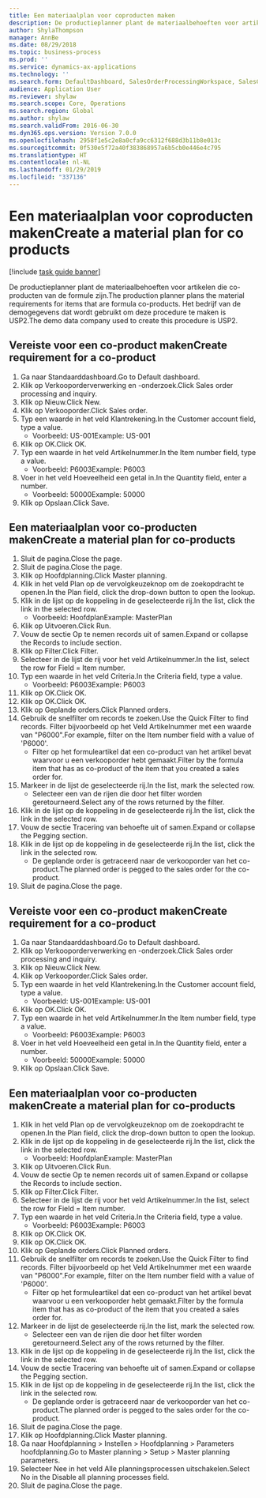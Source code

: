 ```yaml
---
title: Een materiaalplan voor coproducten maken
description: De productieplanner plant de materiaalbehoeften voor artikelen die co-producten van de formule zijn.
author: ShylaThompson
manager: AnnBe
ms.date: 08/29/2018
ms.topic: business-process
ms.prod: ''
ms.service: dynamics-ax-applications
ms.technology: ''
ms.search.form: DefaultDashboard, SalesOrderProcessingWorkspace, SalesCreateOrder, SalesTable, ReqCreatePlanWorkspace, ReqTransPlanCard, SysQueryForm, ReqTransPo
audience: Application User
ms.reviewer: shylaw
ms.search.scope: Core, Operations
ms.search.region: Global
ms.author: shylaw
ms.search.validFrom: 2016-06-30
ms.dyn365.ops.version: Version 7.0.0
ms.openlocfilehash: 2958f1e5c2e8a0cfa9cc6312f688d3b11b8e013c
ms.sourcegitcommit: 0f530e5f72a40f383868957a6b5cb0e446e4c795
ms.translationtype: HT
ms.contentlocale: nl-NL
ms.lasthandoff: 01/29/2019
ms.locfileid: "337136"
---
```

# <a name="create-a-material-plan-for-co-products"></a><span data-ttu-id="e60a6-103">Een materiaalplan voor coproducten maken</span><span class="sxs-lookup"><span data-stu-id="e60a6-103">Create a material plan for co products</span></span>

[!include [task guide banner](../../includes/task-guide-banner.md)]

<span data-ttu-id="e60a6-104">De productieplanner plant de materiaalbehoeften voor artikelen die co-producten van de formule zijn.</span><span class="sxs-lookup"><span data-stu-id="e60a6-104">The production planner plans the material requirements for items that are formula co-products.</span></span> <span data-ttu-id="e60a6-105">Het bedrijf van de demogegevens dat wordt gebruikt om deze procedure te maken is USP2.</span><span class="sxs-lookup"><span data-stu-id="e60a6-105">The demo data company used to create this procedure is USP2.</span></span>


## <a name="create-requirement-for-a-co-product"></a><span data-ttu-id="e60a6-106">Vereiste voor een co-product maken</span><span class="sxs-lookup"><span data-stu-id="e60a6-106">Create requirement for a co-product</span></span>
1. <span data-ttu-id="e60a6-107">Ga naar Standaarddashboard.</span><span class="sxs-lookup"><span data-stu-id="e60a6-107">Go to Default dashboard.</span></span>
2. <span data-ttu-id="e60a6-108">Klik op Verkooporderverwerking en -onderzoek.</span><span class="sxs-lookup"><span data-stu-id="e60a6-108">Click Sales order processing and inquiry.</span></span>
3. <span data-ttu-id="e60a6-109">Klik op Nieuw.</span><span class="sxs-lookup"><span data-stu-id="e60a6-109">Click New.</span></span>
4. <span data-ttu-id="e60a6-110">Klik op Verkooporder.</span><span class="sxs-lookup"><span data-stu-id="e60a6-110">Click Sales order.</span></span>
5. <span data-ttu-id="e60a6-111">Typ een waarde in het veld Klantrekening.</span><span class="sxs-lookup"><span data-stu-id="e60a6-111">In the Customer account field, type a value.</span></span>
    * <span data-ttu-id="e60a6-112">Voorbeeld: US-001</span><span class="sxs-lookup"><span data-stu-id="e60a6-112">Example: US-001</span></span>  
6. <span data-ttu-id="e60a6-113">Klik op OK.</span><span class="sxs-lookup"><span data-stu-id="e60a6-113">Click OK.</span></span>
7. <span data-ttu-id="e60a6-114">Typ een waarde in het veld Artikelnummer.</span><span class="sxs-lookup"><span data-stu-id="e60a6-114">In the Item number field, type a value.</span></span>
    * <span data-ttu-id="e60a6-115">Voorbeeld: P6003</span><span class="sxs-lookup"><span data-stu-id="e60a6-115">Example: P6003</span></span>  
8. <span data-ttu-id="e60a6-116">Voer in het veld Hoeveelheid een getal in.</span><span class="sxs-lookup"><span data-stu-id="e60a6-116">In the Quantity field, enter a number.</span></span>
    * <span data-ttu-id="e60a6-117">Voorbeeld: 50000</span><span class="sxs-lookup"><span data-stu-id="e60a6-117">Example: 50000</span></span>  
9. <span data-ttu-id="e60a6-118">Klik op Opslaan.</span><span class="sxs-lookup"><span data-stu-id="e60a6-118">Click Save.</span></span>

## <a name="create-a-material-plan-for-co-products"></a><span data-ttu-id="e60a6-119">Een materiaalplan voor co-producten maken</span><span class="sxs-lookup"><span data-stu-id="e60a6-119">Create a material plan for co-products</span></span>
1. <span data-ttu-id="e60a6-120">Sluit de pagina.</span><span class="sxs-lookup"><span data-stu-id="e60a6-120">Close the page.</span></span>
2. <span data-ttu-id="e60a6-121">Sluit de pagina.</span><span class="sxs-lookup"><span data-stu-id="e60a6-121">Close the page.</span></span>
3. <span data-ttu-id="e60a6-122">Klik op Hoofdplanning.</span><span class="sxs-lookup"><span data-stu-id="e60a6-122">Click Master planning.</span></span>
4. <span data-ttu-id="e60a6-123">Klik in het veld Plan op de vervolgkeuzeknop om de zoekopdracht te openen.</span><span class="sxs-lookup"><span data-stu-id="e60a6-123">In the Plan field, click the drop-down button to open the lookup.</span></span>
5. <span data-ttu-id="e60a6-124">Klik in de lijst op de koppeling in de geselecteerde rij.</span><span class="sxs-lookup"><span data-stu-id="e60a6-124">In the list, click the link in the selected row.</span></span>
    * <span data-ttu-id="e60a6-125">Voorbeeld: Hoofdplan</span><span class="sxs-lookup"><span data-stu-id="e60a6-125">Example: MasterPlan</span></span>  
6. <span data-ttu-id="e60a6-126">Klik op Uitvoeren.</span><span class="sxs-lookup"><span data-stu-id="e60a6-126">Click Run.</span></span>
7. <span data-ttu-id="e60a6-127">Vouw de sectie Op te nemen records uit of samen.</span><span class="sxs-lookup"><span data-stu-id="e60a6-127">Expand or collapse the Records to include section.</span></span>
8. <span data-ttu-id="e60a6-128">Klik op Filter.</span><span class="sxs-lookup"><span data-stu-id="e60a6-128">Click Filter.</span></span>
9. <span data-ttu-id="e60a6-129">Selecteer in de lijst de rij voor het veld Artikelnummer.</span><span class="sxs-lookup"><span data-stu-id="e60a6-129">In the list, select the row for Field = Item number.</span></span>
10. <span data-ttu-id="e60a6-130">Typ een waarde in het veld Criteria.</span><span class="sxs-lookup"><span data-stu-id="e60a6-130">In the Criteria field, type a value.</span></span>
    * <span data-ttu-id="e60a6-131">Voorbeeld: P6003</span><span class="sxs-lookup"><span data-stu-id="e60a6-131">Example: P6003</span></span>  
11. <span data-ttu-id="e60a6-132">Klik op OK.</span><span class="sxs-lookup"><span data-stu-id="e60a6-132">Click OK.</span></span>
12. <span data-ttu-id="e60a6-133">Klik op OK.</span><span class="sxs-lookup"><span data-stu-id="e60a6-133">Click OK.</span></span>
13. <span data-ttu-id="e60a6-134">Klik op Geplande orders.</span><span class="sxs-lookup"><span data-stu-id="e60a6-134">Click Planned orders.</span></span>
14. <span data-ttu-id="e60a6-135">Gebruik de snelfilter om records te zoeken.</span><span class="sxs-lookup"><span data-stu-id="e60a6-135">Use the Quick Filter to find records.</span></span> <span data-ttu-id="e60a6-136">Filter bijvoorbeeld op het Veld Artikelnummer met een waarde van "P6000".</span><span class="sxs-lookup"><span data-stu-id="e60a6-136">For example, filter on the Item number field with a value of 'P6000'.</span></span>
    * <span data-ttu-id="e60a6-137">Filter op het formuleartikel dat een co-product van het artikel bevat waarvoor u een verkooporder hebt gemaakt.</span><span class="sxs-lookup"><span data-stu-id="e60a6-137">Filter by the formula item that has as co-product of the item that you created a sales order for.</span></span>  
15. <span data-ttu-id="e60a6-138">Markeer in de lijst de geselecteerde rij.</span><span class="sxs-lookup"><span data-stu-id="e60a6-138">In the list, mark the selected row.</span></span>
    * <span data-ttu-id="e60a6-139">Selecteer een van de rijen die door het filter worden geretourneerd.</span><span class="sxs-lookup"><span data-stu-id="e60a6-139">Select any of the rows returned by the filter.</span></span>  
16. <span data-ttu-id="e60a6-140">Klik in de lijst op de koppeling in de geselecteerde rij.</span><span class="sxs-lookup"><span data-stu-id="e60a6-140">In the list, click the link in the selected row.</span></span>
17. <span data-ttu-id="e60a6-141">Vouw de sectie Tracering van behoefte uit of samen.</span><span class="sxs-lookup"><span data-stu-id="e60a6-141">Expand or collapse the Pegging section.</span></span>
18. <span data-ttu-id="e60a6-142">Klik in de lijst op de koppeling in de geselecteerde rij.</span><span class="sxs-lookup"><span data-stu-id="e60a6-142">In the list, click the link in the selected row.</span></span>
    * <span data-ttu-id="e60a6-143">De geplande order is getraceerd naar de verkooporder van het co-product.</span><span class="sxs-lookup"><span data-stu-id="e60a6-143">The planned order is pegged to the sales order for the co-product.</span></span>  
19. <span data-ttu-id="e60a6-144">Sluit de pagina.</span><span class="sxs-lookup"><span data-stu-id="e60a6-144">Close the page.</span></span>

## <a name="create-requirement-for-a-co-product"></a><span data-ttu-id="e60a6-145">Vereiste voor een co-product maken</span><span class="sxs-lookup"><span data-stu-id="e60a6-145">Create requirement for a co-product</span></span>
1. <span data-ttu-id="e60a6-146">Ga naar Standaarddashboard.</span><span class="sxs-lookup"><span data-stu-id="e60a6-146">Go to Default dashboard.</span></span>
2. <span data-ttu-id="e60a6-147">Klik op Verkooporderverwerking en -onderzoek.</span><span class="sxs-lookup"><span data-stu-id="e60a6-147">Click Sales order processing and inquiry.</span></span>
3. <span data-ttu-id="e60a6-148">Klik op Nieuw.</span><span class="sxs-lookup"><span data-stu-id="e60a6-148">Click New.</span></span>
4. <span data-ttu-id="e60a6-149">Klik op Verkooporder.</span><span class="sxs-lookup"><span data-stu-id="e60a6-149">Click Sales order.</span></span>
5. <span data-ttu-id="e60a6-150">Typ een waarde in het veld Klantrekening.</span><span class="sxs-lookup"><span data-stu-id="e60a6-150">In the Customer account field, type a value.</span></span>
    * <span data-ttu-id="e60a6-151">Voorbeeld: US-001</span><span class="sxs-lookup"><span data-stu-id="e60a6-151">Example: US-001</span></span>  
6. <span data-ttu-id="e60a6-152">Klik op OK.</span><span class="sxs-lookup"><span data-stu-id="e60a6-152">Click OK.</span></span>
7. <span data-ttu-id="e60a6-153">Typ een waarde in het veld Artikelnummer.</span><span class="sxs-lookup"><span data-stu-id="e60a6-153">In the Item number field, type a value.</span></span>
    * <span data-ttu-id="e60a6-154">Voorbeeld: P6003</span><span class="sxs-lookup"><span data-stu-id="e60a6-154">Example: P6003</span></span>  
8. <span data-ttu-id="e60a6-155">Voer in het veld Hoeveelheid een getal in.</span><span class="sxs-lookup"><span data-stu-id="e60a6-155">In the Quantity field, enter a number.</span></span>
    * <span data-ttu-id="e60a6-156">Voorbeeld: 50000</span><span class="sxs-lookup"><span data-stu-id="e60a6-156">Example: 50000</span></span>  
9. <span data-ttu-id="e60a6-157">Klik op Opslaan.</span><span class="sxs-lookup"><span data-stu-id="e60a6-157">Click Save.</span></span>

## <a name="create-a-material-plan-for-co-products"></a><span data-ttu-id="e60a6-158">Een materiaalplan voor co-producten maken</span><span class="sxs-lookup"><span data-stu-id="e60a6-158">Create a material plan for co-products</span></span>
1. <span data-ttu-id="e60a6-159">Klik in het veld Plan op de vervolgkeuzeknop om de zoekopdracht te openen.</span><span class="sxs-lookup"><span data-stu-id="e60a6-159">In the Plan field, click the drop-down button to open the lookup.</span></span>
2. <span data-ttu-id="e60a6-160">Klik in de lijst op de koppeling in de geselecteerde rij.</span><span class="sxs-lookup"><span data-stu-id="e60a6-160">In the list, click the link in the selected row.</span></span>
    * <span data-ttu-id="e60a6-161">Voorbeeld: Hoofdplan</span><span class="sxs-lookup"><span data-stu-id="e60a6-161">Example: MasterPlan</span></span>  
3. <span data-ttu-id="e60a6-162">Klik op Uitvoeren.</span><span class="sxs-lookup"><span data-stu-id="e60a6-162">Click Run.</span></span>
4. <span data-ttu-id="e60a6-163">Vouw de sectie Op te nemen records uit of samen.</span><span class="sxs-lookup"><span data-stu-id="e60a6-163">Expand or collapse the Records to include section.</span></span>
5. <span data-ttu-id="e60a6-164">Klik op Filter.</span><span class="sxs-lookup"><span data-stu-id="e60a6-164">Click Filter.</span></span>
6. <span data-ttu-id="e60a6-165">Selecteer in de lijst de rij voor het veld Artikelnummer.</span><span class="sxs-lookup"><span data-stu-id="e60a6-165">In the list, select the row for Field = Item number.</span></span>
7. <span data-ttu-id="e60a6-166">Typ een waarde in het veld Criteria.</span><span class="sxs-lookup"><span data-stu-id="e60a6-166">In the Criteria field, type a value.</span></span>
    * <span data-ttu-id="e60a6-167">Voorbeeld: P6003</span><span class="sxs-lookup"><span data-stu-id="e60a6-167">Example: P6003</span></span>  
8. <span data-ttu-id="e60a6-168">Klik op OK.</span><span class="sxs-lookup"><span data-stu-id="e60a6-168">Click OK.</span></span>
9. <span data-ttu-id="e60a6-169">Klik op OK.</span><span class="sxs-lookup"><span data-stu-id="e60a6-169">Click OK.</span></span>
10. <span data-ttu-id="e60a6-170">Klik op Geplande orders.</span><span class="sxs-lookup"><span data-stu-id="e60a6-170">Click Planned orders.</span></span>
11. <span data-ttu-id="e60a6-171">Gebruik de snelfilter om records te zoeken.</span><span class="sxs-lookup"><span data-stu-id="e60a6-171">Use the Quick Filter to find records.</span></span> <span data-ttu-id="e60a6-172">Filter bijvoorbeeld op het Veld Artikelnummer met een waarde van "P6000".</span><span class="sxs-lookup"><span data-stu-id="e60a6-172">For example, filter on the Item number field with a value of 'P6000'.</span></span>
    * <span data-ttu-id="e60a6-173">Filter op het formuleartikel dat een co-product van het artikel bevat waarvoor u een verkooporder hebt gemaakt.</span><span class="sxs-lookup"><span data-stu-id="e60a6-173">Filter by the formula item that has as co-product of the item that you created a sales order for.</span></span>  
12. <span data-ttu-id="e60a6-174">Markeer in de lijst de geselecteerde rij.</span><span class="sxs-lookup"><span data-stu-id="e60a6-174">In the list, mark the selected row.</span></span>
    * <span data-ttu-id="e60a6-175">Selecteer een van de rijen die door het filter worden geretourneerd.</span><span class="sxs-lookup"><span data-stu-id="e60a6-175">Select any of the rows returned by the filter.</span></span>  
13. <span data-ttu-id="e60a6-176">Klik in de lijst op de koppeling in de geselecteerde rij.</span><span class="sxs-lookup"><span data-stu-id="e60a6-176">In the list, click the link in the selected row.</span></span>
14. <span data-ttu-id="e60a6-177">Vouw de sectie Tracering van behoefte uit of samen.</span><span class="sxs-lookup"><span data-stu-id="e60a6-177">Expand or collapse the Pegging section.</span></span>
15. <span data-ttu-id="e60a6-178">Klik in de lijst op de koppeling in de geselecteerde rij.</span><span class="sxs-lookup"><span data-stu-id="e60a6-178">In the list, click the link in the selected row.</span></span>
    * <span data-ttu-id="e60a6-179">De geplande order is getraceerd naar de verkooporder van het co-product.</span><span class="sxs-lookup"><span data-stu-id="e60a6-179">The planned order is pegged to the sales order for the co-product.</span></span>  
16. <span data-ttu-id="e60a6-180">Sluit de pagina.</span><span class="sxs-lookup"><span data-stu-id="e60a6-180">Close the page.</span></span>
17. <span data-ttu-id="e60a6-181">Klik op Hoofdplanning.</span><span class="sxs-lookup"><span data-stu-id="e60a6-181">Click Master planning.</span></span>
18. <span data-ttu-id="e60a6-182">Ga naar Hoofdplanning > Instellen > Hoofdplanning > Parameters hoofdplanning.</span><span class="sxs-lookup"><span data-stu-id="e60a6-182">Go to Master planning > Setup > Master planning parameters.</span></span>
19. <span data-ttu-id="e60a6-183">Selecteer Nee in het veld Alle planningsprocessen uitschakelen.</span><span class="sxs-lookup"><span data-stu-id="e60a6-183">Select No in the Disable all planning processes field.</span></span>
20. <span data-ttu-id="e60a6-184">Sluit de pagina.</span><span class="sxs-lookup"><span data-stu-id="e60a6-184">Close the page.</span></span>

